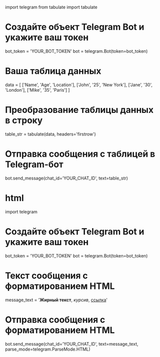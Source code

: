 
import telegram
from tabulate import tabulate

# Создайте объект Telegram Bot и укажите ваш токен
bot_token = 'YOUR_BOT_TOKEN'
bot = telegram.Bot(token=bot_token)

# Ваша таблица данных
data = [
    ['Name', 'Age', 'Location'],
    ['John', '25', 'New York'],
    ['Jane', '30', 'London'],
    ['Mike', '35', 'Paris']
]

# Преобразование таблицы данных в строку
table_str = tabulate(data, headers='firstrow')

# Отправка сообщения с таблицей в Telegram-бот
bot.send_message(chat_id='YOUR_CHAT_ID', text=table_str)



# html
import telegram

# Создайте объект Telegram Bot и укажите ваш токен
bot_token = 'YOUR_BOT_TOKEN'
bot = telegram.Bot(token=bot_token)

# Текст сообщения с форматированием HTML
message_text = '<b>Жирный текст</b>, <i>курсив</i>, <a href="http://example.com">ссылка</a>'

# Отправка сообщения с форматированием HTML
bot.send_message(chat_id='YOUR_CHAT_ID', text=message_text, parse_mode=telegram.ParseMode.HTML)

